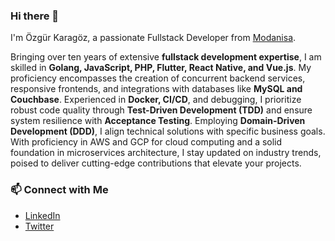 ### Hi there 👋

I'm Özgür Karagöz, a passionate Fullstack Developer from [Modanisa](https://www.modanisa.com).

Bringing over ten years of extensive **fullstack development expertise**, I am skilled in **Golang, JavaScript, PHP, Flutter, React Native, and Vue.js**. My proficiency encompasses the creation of concurrent backend services, responsive frontends, and integrations with databases like **MySQL and Couchbase**. Experienced in **Docker, CI/CD**, and debugging, I prioritize robust code quality through **Test-Driven Development (TDD)** and ensure system resilience with **Acceptance Testing**. Employing **Domain-Driven Development (DDD)**, I align technical solutions with specific business goals. With proficiency in AWS and GCP for cloud computing and a solid foundation in microservices architecture, I stay updated on industry trends, poised to deliver cutting-edge contributions that elevate your projects.

### 📫 Connect with Me

- [LinkedIn](https://www.linkedin.com/in/karagozozgur/)
- [Twitter](https://twitter.com/ozgurkaragoz)
